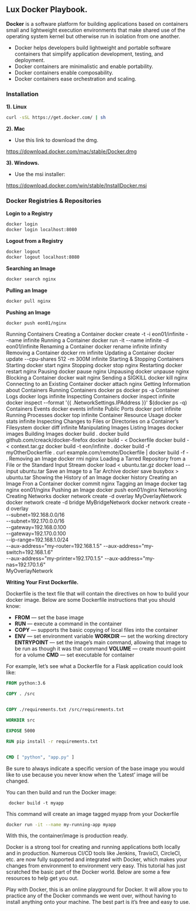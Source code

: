 ## **Lux Docker Playbook.**


**Docker** is a software platform for building applications based on containers small and lightweight execution environments that make shared use of the operating system kernel but otherwise run in isolation from one another. 

- Docker helps developers build lightweight and portable software containers that simplify application development, testing, and deployment. 
- Docker containers are minimalistic and enable portability.
- Docker containers enable composability.
- Docker containers ease orchestration and scaling.


### **Installation**

**1). Linux**

```bash
curl -sSL https://get.docker.com/ | sh
```

**2). Mac**

- Use this link to download the dmg.

https://download.docker.com/mac/stable/Docker.dmg

**3). Windows.**

- Use the msi installer:

https://download.docker.com/win/stable/InstallDocker.msi


### **Docker Registries & Repositories**

**Login to a Registry**

```bash
docker login
docker login localhost:8080
``` 
**Logout from a Registry**

```bash
docker logout
docker logout localhost:8080
```

**Searching an Image**

```bash
docker search nginx
```
**Pulling an Image**

```bash
docker pull nginx
```

**Pushing an Image** 

```bash
docker push eon01/nginx
```

Running Containers
Creating a Container
docker create -t -i eon01/infinite --name infinite
Running a Container
docker run -it --name infinite -d eon01/infinite
Renaming a Container
docker rename infinite infinity
Removing a Container
docker rm infinite
Updating a Container
docker update --cpu-shares 512 -m 300M infinite
Starting & Stopping Containers
Starting
docker start nginx
Stopping
docker stop nginx
Restarting
docker restart nginx
Pausing
docker pause nginx
Unpausing
docker unpause nginx
Blocking a Container
docker wait nginx
Sending a SIGKILL
docker kill nginx
Connecting to an Existing Container
docker attach nginx
Getting Information about Containers
Running Containers
docker ps
docker ps -a
Container Logs
docker logs infinite
Inspecting Containers
docker inspect infinite
docker inspect --format '{{ .NetworkSettings.IPAddress }}' $(docker ps -q)
Containers Events
docker events infinite
Public Ports
docker port infinite
Running Processes
docker top infinite
Container Resource Usage
docker stats infinite
Inspecting Changes to Files or Directories on a Container’s Filesystem
docker diff infinite
Manipulating Images
Listing Images
docker images
Building Images
docker build .
docker build github.com/creack/docker-firefox
docker build - < Dockerfile
docker build - < context.tar.gz
docker build -t eon/infinite .
docker build -f myOtherDockerfile .
curl example.com/remote/Dockerfile | docker build -f - .
Removing an Image
docker rmi nginx
Loading a Tarred Repository from a File or the Standard Input Stream
docker load < ubuntu.tar.gz
docker load --input ubuntu.tar
Save an Image to a Tar Archive
docker save busybox > ubuntu.tar
Showing the History of an Image
docker history
Creating an Image Fron a Container
docker commit nginx
Tagging an Image
docker tag nginx eon01/nginx
Pushing an Image
docker push eon01/nginx
Networking
Creating Networks
docker network create -d overlay MyOverlayNetwork
docker network create -d bridge MyBridgeNetwork
docker network create -d overlay \
  --subnet=192.168.0.0/16 \
  --subnet=192.170.0.0/16 \
  --gateway=192.168.0.100 \
  --gateway=192.170.0.100 \
  --ip-range=192.168.1.0/24 \
  --aux-address="my-router=192.168.1.5" --aux-address="my-switch=192.168.1.6" \
  --aux-address="my-printer=192.170.1.5" --aux-address="my-nas=192.170.1.6" \
  MyOverlayNetwork


**Writing Your First Dockerfile.** 

Dockerfile is the text file that will contain the directives on how to build your docker image. Below are some Dockerfile instructions that you should know:


- **FROM** — set the base image
- **RUN** — execute a command in the container
- **COPY** — supports the basic copying of local files into the container
- **ENV** — set environment variable
**WORKDIR** — set the working directory
**ENTRYPOINT** — set the image’s main command, allowing that image to be run as though it was that command
**VOLUME** — create mount-point for a volume
**CMD** — set executable for container

For example, let’s see what a Dockerfile for a Flask application could look like:

```dockerfile
FROM python:3.6

COPY . /src


COPY ./requirements.txt /src/requirements.txt

WORKDIR src

EXPOSE 5000

RUN pip install -r requirements.txt


CMD [ "python", "app.py" ]
```

Be sure to always indicate a specific version of the base image you would like to use because you never know when the ‘Latest’ image will be changed.

You can then build and run the Docker image:

```
 docker build -t myapp
```

This command will create an image tagged myapp from your Dockerfile

```bash
docker run -it --name my-running-app myapp 
```

With this, the container/image is production ready.


Docker is a strong tool for creating and running applications both locally and in production. Numerous CI/CD tools like Jenkins, TravisCI, CircleCI, etc. are now fully supported and integrated with Docker, which makes your changes from environment to environment very easy. This tutorial has just scratched the basic part of the Docker world. Below are some a few resources to help get you out.


Play with Docker, this is an online playground for Docker. It will allow you to practice any of the Docker commands we went over, without having to install anything onto your machine. The best part is it’s free and easy to use.

